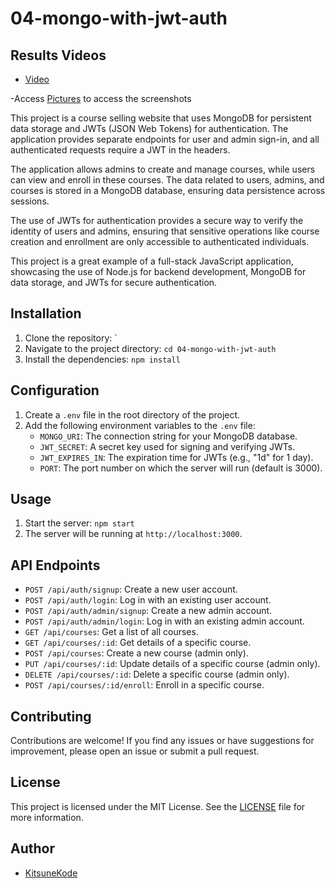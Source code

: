 # 04-mongo-with-jwt-auth

## Results Videos

- [Video](./Pictures/mongoWithJWT.mp4)
 
-Access [Pictures](./Pictures) to access the screenshots


This project is a course selling website that uses MongoDB for persistent data storage and JWTs (JSON Web Tokens) for authentication. The application provides separate endpoints for user and admin sign-in, and all authenticated requests require a JWT in the headers.

The application allows admins to create and manage courses, while users can view and enroll in these courses. The data related to users, admins, and courses is stored in a MongoDB database, ensuring data persistence across sessions.

The use of JWTs for authentication provides a secure way to verify the identity of users and admins, ensuring that sensitive operations like course creation and enrollment are only accessible to authenticated individuals.

This project is a great example of a full-stack JavaScript application, showcasing the use of Node.js for backend development, MongoDB for data storage, and JWTs for secure authentication.
## Installation

1. Clone the repository: `
2. Navigate to the project directory: `cd 04-mongo-with-jwt-auth`
3. Install the dependencies: `npm install`

## Configuration

1. Create a `.env` file in the root directory of the project.
2. Add the following environment variables to the `.env` file:
    - `MONGO_URI`: The connection string for your MongoDB database.
    - `JWT_SECRET`: A secret key used for signing and verifying JWTs.
    - `JWT_EXPIRES_IN`: The expiration time for JWTs (e.g., "1d" for 1 day).
    - `PORT`: The port number on which the server will run (default is 3000).

## Usage

1. Start the server: `npm start`
2. The server will be running at `http://localhost:3000`.

## API Endpoints

- `POST /api/auth/signup`: Create a new user account.
- `POST /api/auth/login`: Log in with an existing user account.
- `POST /api/auth/admin/signup`: Create a new admin account.
- `POST /api/auth/admin/login`: Log in with an existing admin account.
- `GET /api/courses`: Get a list of all courses.
- `GET /api/courses/:id`: Get details of a specific course.
- `POST /api/courses`: Create a new course (admin only).
- `PUT /api/courses/:id`: Update details of a specific course (admin only).
- `DELETE /api/courses/:id`: Delete a specific course (admin only).
- `POST /api/courses/:id/enroll`: Enroll in a specific course.

## Contributing

Contributions are welcome! If you find any issues or have suggestions for improvement, please open an issue or submit a pull request.

## License

This project is licensed under the MIT License. See the [LICENSE](LICENSE) file for more information.

## Author

- [KitsuneKode](https://github.com/KitsuneKode)
